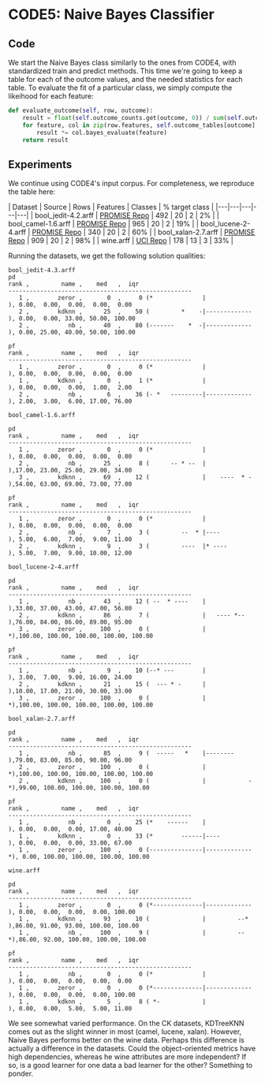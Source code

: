 # CODE5: Naive Bayes Classifier

## Code

We start the Naive Bayes class similarly to the ones from CODE4, with standardized train and predict methods. This time we're going to keep a table for each of the outcome values, and the needed statistics for each table. To evaluate the fit of a particular class, we simply compute the likeihood for each feature:

```python
def evaluate_outcome(self, row, outcome):
    result = float(self.outcome_counts.get(outcome, 0)) / sum(self.outcome_counts.itervalues())
    for feature, col in zip(row.features, self.outcome_tables[outcome].iterate_cols(features_only=True)):
        result *= col.bayes_evaluate(feature)
    return result
```

## Experiments

We continue using CODE4's input corpus. For completeness, we reproduce the table here:


| Dataset  | Source  | Rows   | Features  | Classes | % target class  |
|---|---|---|---|---|
| bool_jedit-4.2.arff | [PROMISE Repo](http://openscience.us/repo/defect/ck/jedit.html) | 492 | 20 | 2 | 2% |
| bool_camel-1.6.arff  | [PROMISE Repo](http://openscience.us/repo/defect/ck/camel.html)   | 965  | 20  | 2  | 19% |
| bool_lucene-2-4.arff  | [PROMISE Repo](http://openscience.us/repo/defect/ck/lucene.html)   | 340  | 20  | 2  | 60% |
| bool_xalan-2.7.arff  | [PROMISE Repo](http://openscience.us/repo/defect/ck/xalan.html)   | 909  | 20  | 2  | 98% |
| wine.arff | [UCI Repo](https://archive.ics.uci.edu/ml/datasets/Wine)  | 178 | 13 | 3 | 33% |

Running the datasets, we get the following solution qualities:

```
bool_jedit-4.3.arff
pd
rank ,         name ,    med   ,  iqr
----------------------------------------------------
   1 ,        zeror ,       0  ,     0 (*              |              ), 0.00,  0.00,  0.00,  0.00,  0.00
   2 ,        kdknn ,      25  ,    50 (         *    -|------------- ), 0.00,  0.00, 33.00, 50.00, 100.00
   2 ,           nb ,      40  ,    80 (-------    *  -|------------- ), 0.00, 25.00, 40.00, 50.00, 100.00

pf
rank ,         name ,    med   ,  iqr
----------------------------------------------------
   1 ,        zeror ,       0  ,     0 (*              |              ), 0.00,  0.00,  0.00,  0.00,  0.00
   1 ,        kdknn ,       0  ,     1 (*              |              ), 0.00,  0.00,  0.00,  1.00,  2.00
   2 ,           nb ,       6  ,    36 (- *   ---------|------------- ), 2.00,  3.00,  6.00, 17.00, 76.00

```


```
bool_camel-1.6.arff

pd
rank ,         name ,    med   ,  iqr
----------------------------------------------------
   1 ,        zeror ,       0  ,     0 (*              |              ), 0.00,  0.00,  0.00,  0.00,  0.00
   2 ,           nb ,      25  ,     8 (      -- * --  |              ),17.00, 23.00, 25.00, 29.00, 34.00
   3 ,        kdknn ,      69  ,    12 (               |    ----  * - ),54.00, 63.00, 69.00, 73.00, 77.00

pf
rank ,         name ,    med   ,  iqr
----------------------------------------------------
   1 ,        zeror ,       0  ,     0 (*              |              ), 0.00,  0.00,  0.00,  0.00,  0.00
   2 ,           nb ,       7  ,     3 (         --  * |----          ), 5.00,  6.00,  7.00,  9.00, 11.00
   2 ,        kdknn ,       9  ,     3 (         ----  |* ----        ), 5.00,  7.00,  9.00, 10.00, 12.00

```


```
bool_lucene-2-4.arff

pd
rank ,         name ,    med   ,  iqr
----------------------------------------------------
   1 ,           nb ,      43  ,    12 ( --  * ----    |              ),33.00, 37.00, 43.00, 47.00, 56.00
   2 ,        kdknn ,      86  ,     7 (               |   ---- *--   ),76.00, 84.00, 86.00, 89.00, 95.00
   3 ,        zeror ,     100  ,     0 (               |             *),100.00, 100.00, 100.00, 100.00, 100.00

pf
rank ,         name ,    med   ,  iqr
----------------------------------------------------
   1 ,           nb ,       9  ,    10 (--* ---        |              ), 3.00,  7.00,  9.00, 16.00, 24.00
   2 ,        kdknn ,      21  ,    15 (  --- * -      |              ),10.00, 17.00, 21.00, 30.00, 33.00
   3 ,        zeror ,     100  ,     0 (               |             *),100.00, 100.00, 100.00, 100.00, 100.00

```

```
bool_xalan-2.7.arff

pd
rank ,         name ,    med   ,  iqr
----------------------------------------------------
   1 ,           nb ,      85  ,     9 (  -----   *    |--------      ),79.00, 83.00, 85.00, 90.00, 96.00
   2 ,        zeror ,     100  ,     0 (               |             *),100.00, 100.00, 100.00, 100.00, 100.00
   2 ,        kdknn ,     100  ,     0 (               |            -*),99.00, 100.00, 100.00, 100.00, 100.00

pf
rank ,         name ,    med   ,  iqr
----------------------------------------------------
   1 ,           nb ,       0  ,    25 (*    ------    |              ), 0.00,  0.00,  0.00, 17.00, 40.00
   1 ,        kdknn ,       0  ,    33 (*        ------|----          ), 0.00,  0.00,  0.00, 33.00, 67.00
   1 ,        zeror ,     100  ,     0 (---------------|-------------*), 0.00, 100.00, 100.00, 100.00, 100.00

```

```
wine.arff

pd
rank ,         name ,    med   ,  iqr
----------------------------------------------------
   1 ,        zeror ,       0  ,     0 (*--------------|------------- ), 0.00,  0.00,  0.00,  0.00, 100.00
   1 ,        kdknn ,      93  ,    10 (               |         --*  ),86.00, 91.00, 93.00, 100.00, 100.00
   1 ,           nb ,     100  ,     9 (               |         --  *),86.00, 92.00, 100.00, 100.00, 100.00

pf
rank ,         name ,    med   ,  iqr
----------------------------------------------------
   1 ,           nb ,       0  ,     0 (*              |              ), 0.00,  0.00,  0.00,  0.00,  0.00
   1 ,        zeror ,       0  ,     0 (*--------------|------------- ), 0.00,  0.00,  0.00,  0.00, 100.00
   1 ,        kdknn ,       5  ,     8 ( *-            |              ), 0.00,  0.00,  5.00,  5.00, 11.00

```

We see somewhat varied performance. On the CK datasets, KDTreeKNN comes out as the slight winner in most (camel, lucene, xalan). However, Naive Bayes performs better on the wine data. Perhaps this difference is actually a difference in the datasets. Could the object-oriented metrics have high dependencies, whereas he wine attributes are more independent? If so, is a good learner for one data a
bad learner for the other? Something to ponder.
